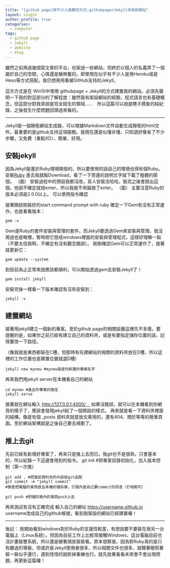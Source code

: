 ```yaml
---
title: "[github page]用不少人推薦的方式:githubpage+Jekyll來架設網站"
layout: single
author_profile: true
categories:
  - computer
tags:
  - github page
  - jekyll
  - website
  - blog
---
```


雖然之前用過幾個寫文章的平台，也架過一些網站，但終於以個人的名義弄了一個屬於自己的空間，心情還是蠻興奮的。即使現在似乎有不少人是用Heroku或是Hexo等方式搭配，我仍想用用看被GitHub支持的Jekyll。

這次方式是在 Win10中使用 githubpage + Jekyll的方式建置我的網站。必須先聲明一下我的對這部分的了解程度：雖然我有架設網站的經驗，程式語言也有基礎概念，但這部分對我來說是完全陌生的領域……　所以這篇可以說是瞎子摸象的純紀錄，之後發生什麼問題回頭過來看的。

---

Jekyll是一個靜態網站生成器，可以根據Markdown文件自動生成靜態的html文件。最重要的是github支持這項服務。我現在還是似懂非懂，只知道好像省了不少步驟，又免費（重點XD）、簡單、好用。

## 安裝jekyll

因為Jekyll是基於Ruby環境開發的，所以要使用的話自己的環境也得有個Ruby。
安裝[Ruby](https://rubyinstaller.org/)
進去我就點Download，看了一下旁邊的說明文字就下載了粗體的那個。
（圖）
安裝過程中的預設我都沒改，盲人安裝法哈哈。裝完之後會跳出這個，他說不確定就按enter，所以我就不用腦按了enter。
（圖）
主要注意Ruby的版本必須是2.0.0以上。
可以使用指令確認

接著開啟剛裝好的start command prompt with ruby
確定一下Gem有沒有正常運作，也是看看版本：
```
gem -v
```
Gem是Ruby的套件安裝與管理的套件，而Jekyll要透過Gem來安裝與管理。我沒用過也是略懵，暫時把它想成windows裡面的安裝與管理程式，這樣好理解一點（不要太信我啊，不確定有沒有觀念錯誤）。
剛剛確認Gem可以正常運作了，接著就更新它：
```
gem update --system
```

到目前為止正常來說應該都順利，可以開始透過gem去安裝Jekyll了！
```
gem install jekyll
```

安裝完後一樣看一下版本確認有沒有安裝到：
```
jekyll -v
```

## 建置網站

接著用jekyll建立一個新的專案。至於github page的相關設置這裡先不多獎。要提醒的是，如果你之前已經有建立自己的資料夾，或是有要指定儲存位置的話，記得要改一下路徑。

（像我就是東西都裝在C槽，但那時有先建網站的相關的資料夾放在D槽，所以這裡的工作位置也是建置位置就選D槽）
```
jekyll new mynew #mynew就是你新建的專案名字
```
再來我們用jekyll server在本機看自己的網站
```
cd mynew #進去你專案的路徑
jekyll serve
```
接著就在網址輸入 http://127.0.0.1:4000/　
如果沒錯誤，就可以在本機看到你網頁的樣子了，應該會發現jekyll給了一個預設的樣式。
再來就是看一下資料夾裡面的結構，像是有個 _posts 資料夾就是放文章用的，還有404、關於等等的簡單頁面。至於網站架構就是之後自己要去規劃了。

## 推上去git

先前已經有新增好專案了，再來只是推上去而已。我git也不是很熟，只會基本的，所以紀錄一下這邊會用到的指令。
git init #把專案目錄初始化，加入版本控制（第一次推）
```
git add . #把當前資料夾的內容給git追蹤
git commit -m "jekyll commit"
#像是把電腦的東西放去本機的儲存庫，引號內是自己要commit的訊息（打啥都可）
```

```
git push #把儲存庫內的東西push上去
```

再來測試有沒有正確完成
輸入自己的網址 https://username.github.io
username改成自己的github帳號，看到剛架設的網站已經建置囉！

---

後記：
剛開始看到windows對於Ruby的支援性較差，有想說要不要裝在我另一台電腦上（Linux系統）。但因為目前工作上比較常接觸Windows，這台電腦目前也沒計畫裝雙系統，所以還是硬著頭皮裝裝看。原本很緊張，因為對Ruby真的是只有聽過的等級，但或許是Jekyll使用者很多，所以相關文件也很多，就矇著眼照著裝一裝似乎還行，遇到怪怪的就砍掉重練也行。就先放著看看未來會不會出現問題，再更新這篇囉！